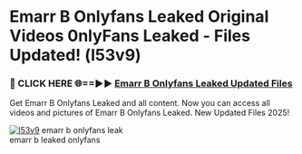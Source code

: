 # Emarr B Onlyfans Leaked Original Videos 0nlyFans Leaked - Files Updated! (l53v9)

<h3>🔴 CLICK HERE 🌐==►► <a href="https://tinyurl.com/2jnfzry5" rel="nofollow">Emarr B Onlyfans Leaked Updated Files</a></h3>

Get Emarr B Onlyfans Leaked and all content. Now you can access all videos and pictures of Emarr B Onlyfans Leaked. New Updated Files 2025!

[![l53v9](https://i.imgur.com/GyGTBgg.gif)](https://tinyurl.com/2jnfzry5)
emarr b onlyfans leak<br>
emarr b leaked onlyfans